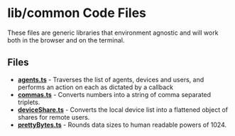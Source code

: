 # lib/common Code Files
These files are generic libraries that environment agnostic and will work both in the browser and on the terminal.

## Files
<!-- Do not edit below this line.  Contents dynamically populated. -->

* **[agents.ts](agents.ts)**           - Traverses the list of agents, devices and users, and performs an action on each as dictated by a callback
* **[commas.ts](commas.ts)**           - Converts numbers into a string of comma separated triplets.
* **[deviceShare.ts](deviceShare.ts)** - Converts the local device list into a flattened object of shares for remote users.
* **[prettyBytes.ts](prettyBytes.ts)** - Rounds data sizes to human readable powers of 1024.